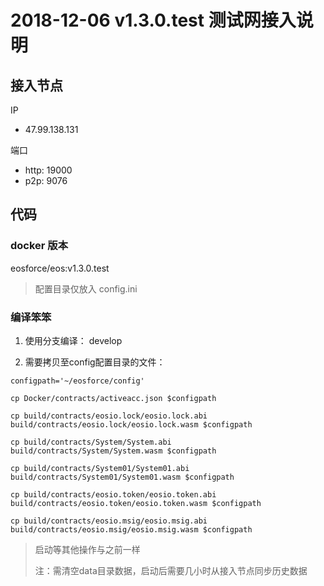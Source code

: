 
# 2018-12-06 v1.3.0.test 测试网接入说明

## 接入节点
IP
-    47.99.138.131


端口
- http: 19000
- p2p: 9076

## 代码

### docker 版本
eosforce/eos:v1.3.0.test

> 配置目录仅放入 config.ini
>

### 编译笨笨

1. 使用分支编译： develop

2. 需要拷贝至config配置目录的文件：
```shell
configpath='~/eosforce/config'

cp Docker/contracts/activeacc.json $configpath

cp build/contracts/eosio.lock/eosio.lock.abi  build/contracts/eosio.lock/eosio.lock.wasm $configpath

cp build/contracts/System/System.abi build/contracts/System/System.wasm $configpath

cp build/contracts/System01/System01.abi build/contracts/System01/System01.wasm $configpath

cp build/contracts/eosio.token/eosio.token.abi build/contracts/eosio.token/eosio.token.wasm $configpath

cp build/contracts/eosio.msig/eosio.msig.abi build/contracts/eosio.msig/eosio.msig.wasm $configpath
```

> 启动等其他操作与之前一样
>
>  注：需清空data目录数据，启动后需要几小时从接入节点同步历史数据
